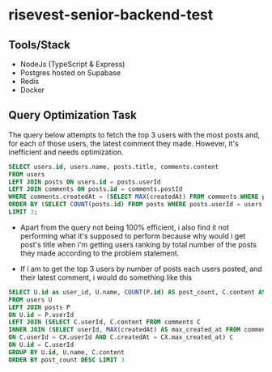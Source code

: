 # risevest-senior-backend-test

## Tools/Stack

- NodeJs (TypeScript & Express)
- Postgres hosted on Supabase
- Redis
- Docker


## Query Optimization Task

The query below attempts to fetch the top 3 users with the most posts and, for each of those users, the latest comment they made. However, it's inefficient and needs optimization.

```sql
SELECT users.id, users.name, posts.title, comments.content
FROM users
LEFT JOIN posts ON users.id = posts.userId
LEFT JOIN comments ON posts.id = comments.postId
WHERE comments.createdAt = (SELECT MAX(createdAt) FROM comments WHERE postId = posts.id)
ORDER BY (SELECT COUNT(posts.id) FROM posts WHERE posts.userId = users.id) DESC
LIMIT 3;

```
- Apart from the query not being 100% efficient, i also find it not performing what it's supposed to perform because why would i get post's title when i'm getting users ranking by total number of the posts they made according to the problem statement.

- If i am to get the top 3 users by number of posts each users posted, and their latest comment, i would do something like this

```sql
SELECT U.id as user_id, U.name, COUNT(P.id) AS post_count, C.content AS recent_comment 
FROM users U 
LEFT JOIN posts P 
ON U.id = P.userId 
LEFT JOIN (SELECT C.userId, C.content FROM comments C 
INNER JOIN (SELECT userId, MAX(createdAt) AS max_created_at FROM comments GROUP BY userId) CX 
ON C.userId = CX.userId AND C.createdAt = CX.max_created_at) C 
ON U.id = C.userId 
GROUP BY U.id, U.name, C.content 
ORDER BY post_count DESC LIMIT 3
```